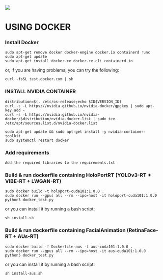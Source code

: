 <p float="center">
  <img src="https://s7.gifyu.com/images/rotation2.gif" />
</p>

# USING DOCKER #


### Install Docker ###
```
sudo apt-get remove docker docker-engine docker.io containerd runc
sudo apt-get update
sudo apt-get install docker-ce docker-ce-cli containerd.io
```
or, if you are having problems, you can try the following:
```
curl -fsSL test.docker.com | sh
```

### INSTALL NVIDIA CONTAINER ###
```
distribution=$(. /etc/os-release;echo $ID$VERSION_ID)
curl -s -L https://nvidia.github.io/nvidia-docker/gpgkey | sudo apt-key add -
curl -s -L https://nvidia.github.io/nvidia-docker/$distribution/nvidia-docker.list | sudo tee /etc/apt/sources.list.d/nvidia-docker.list

sudo apt-get update && sudo apt-get install -y nvidia-container-toolkit
sudo systemctl restart docker
```

### Add requirements ###
```
Add the required libraries to the requirements.txt
```

### Build & run dockerfile containing HoloPortRT (YOLOv3-RT + VIBE-RT + LWGAN-RT) ###
```
sudo docker build -t holoport-cuda101:1.0.0 .
sudo docker run --gpus all --rm --ipc=host -it holoport-cuda101:1.0.0 python3 docker_test.py
```
or you can install it by running a bash script:
```
sh install.sh
```

### Build & run dockerfile containing FacialAnimation (RetinaFace-RT + AUs-RT) ###
```
sudo docker build -f Dockerfile-aus -t aus-cuda101:1.0.0 .
sudo docker run --gpus all --rm --ipc=host -it aus-cuda101:1.0.0 python3 docker_test.py
```
or you can install it by running a bash script:
```
sh install-aus.sh
```
